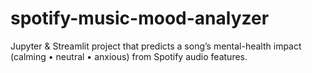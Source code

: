 # spotify-music-mood-analyzer
Jupyter &amp; Streamlit project that predicts a song’s mental-health impact (calming • neutral • anxious) from Spotify audio features.
